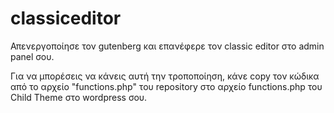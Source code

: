 # classiceditor
Απενεργοποίησε τον gutenberg και επανέφερε τον classic editor στο admin panel σου.

Για να μπορέσεις να κάνεις αυτή την τροποποίηση, κάνε copy τον κώδικα από το αρχείο "functions.php" του repository στο αρχείο functions.php του Child Theme στο wordpress σου.
